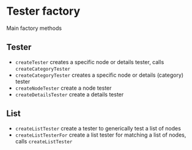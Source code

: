 # Tester factory

Main factory methods

## Tester

* `createTester` creates a specific node or details tester, calls `createCategoryTester`
* `createCategoryTester` creates a specific node or details (category) tester
* `createNodeTester` create a node tester
* `createDetailsTester` create a details tester

## List

* `createListTester` create a tester to generically test a list of nodes
* `createListTesterFor` create a list tester for matching a list of nodes, calls `createListTester`
